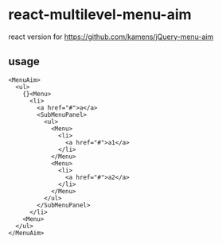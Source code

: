 # react-multilevel-menu-aim
react version for https://github.com/kamens/jQuery-menu-aim


## usage

```
<MenuAim>
  <ul>
    {}<Menu>
      <li>
        <a href="#">a</a>
        <SubMenuPanel>
          <ul>
            <Menu>
              <li>
                <a href="#">a1</a>
              </li>        
            </Menu>
            <Menu>
              <li>
                <a href="#">a2</a>
              </li>        
            </Menu>
          </ul>
        </SubMenuPanel>
      </li>
    <Menu>
  </ul>
</MenuAim>
```